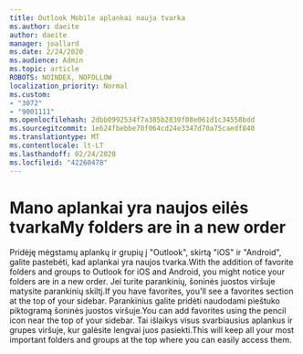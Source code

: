 ```yaml
---
title: Outlook Mobile aplankai nauja tvarka
ms.author: daeite
author: daeite
manager: joallard
ms.date: 2/24/2020
ms.audience: Admin
ms.topic: article
ROBOTS: NOINDEX, NOFOLLOW
localization_priority: Normal
ms.custom:
- "3072"
- "9001111"
ms.openlocfilehash: 2dbb0992534f7a385b2830f08e061d1c34558bdd
ms.sourcegitcommit: 1e624fbebbe70f064cd24e3347d70a75caedf840
ms.translationtype: MT
ms.contentlocale: lt-LT
ms.lasthandoff: 02/24/2020
ms.locfileid: "42260478"
---
```

# <a name="my-folders-are-in-a-new-order"></a><span data-ttu-id="769b9-102">Mano aplankai yra naujos eilės tvarka</span><span class="sxs-lookup"><span data-stu-id="769b9-102">My folders are in a new order</span></span>

<span data-ttu-id="769b9-103">Pridėję mėgstamų aplankų ir grupių į "Outlook", skirtą "iOS" ir "Android", galite pastebėti, kad aplankai yra naujos tvarka.</span><span class="sxs-lookup"><span data-stu-id="769b9-103">With the addition of favorite folders and groups to Outlook for iOS and Android, you might notice your folders are in a new order.</span></span> <span data-ttu-id="769b9-104">Jei turite parankinių, šoninės juostos viršuje matysite parankinių skiltį.</span><span class="sxs-lookup"><span data-stu-id="769b9-104">If you have favorites, you'll see a favorites section at the top of your sidebar.</span></span> <span data-ttu-id="769b9-105">Parankinius galite pridėti naudodami pieštuko piktogramą šoninės juostos viršuje.</span><span class="sxs-lookup"><span data-stu-id="769b9-105">You can add favorites using the pencil icon near the top of your sidebar.</span></span> <span data-ttu-id="769b9-106">Tai išlaikys visus svarbiausius aplankus ir grupes viršuje, kur galėsite lengvai juos pasiekti.</span><span class="sxs-lookup"><span data-stu-id="769b9-106">This will keep all your most important folders and groups at the top where you can easily access them.</span></span>